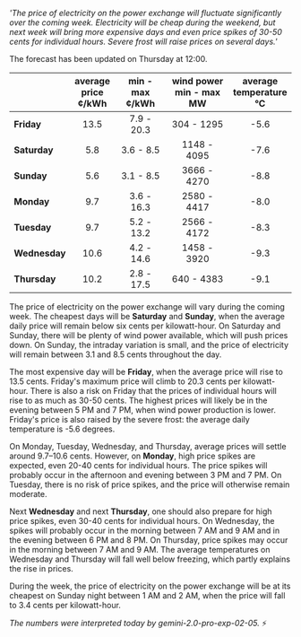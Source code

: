 *'The price of electricity on the power exchange will fluctuate significantly over the coming week. Electricity will be cheap during the weekend, but next week will bring more expensive days and even price spikes of 30-50 cents for individual hours. Severe frost will raise prices on several days.'*

The forecast has been updated on Thursday at 12:00.

|    | average<br>price<br>¢/kWh | min - max<br>¢/kWh | wind power<br>min - max<br>MW | average<br>temperature<br>°C |
|:-------------|:----------------:|:----------------:|:-------------:|:-------------:|
| **Friday** | 13.5 | 7.9 - 20.3 | 304 - 1295 | -5.6 |
| **Saturday** | 5.8 | 3.6 - 8.5 | 1148 - 4095 | -7.6 |
| **Sunday** | 5.6 | 3.1 - 8.5 | 3666 - 4270 | -8.8 |
| **Monday** | 9.7 | 3.6 - 16.3 | 2580 - 4417 | -8.0 |
| **Tuesday** | 9.7 | 5.2 - 13.2 | 2566 - 4172 | -8.3 |
| **Wednesday** | 10.6 | 4.2 - 14.6 | 1458 - 3920 | -9.3 |
| **Thursday** | 10.2 | 2.8 - 17.5 | 640 - 4383 | -9.1 |

The price of electricity on the power exchange will vary during the coming week. The cheapest days will be **Saturday** and **Sunday**, when the average daily price will remain below six cents per kilowatt-hour. On Saturday and Sunday, there will be plenty of wind power available, which will push prices down. On Sunday, the intraday variation is small, and the price of electricity will remain between 3.1 and 8.5 cents throughout the day.

The most expensive day will be **Friday**, when the average price will rise to 13.5 cents. Friday's maximum price will climb to 20.3 cents per kilowatt-hour. There is also a risk on Friday that the prices of individual hours will rise to as much as 30-50 cents. The highest prices will likely be in the evening between 5 PM and 7 PM, when wind power production is lower. Friday's price is also raised by the severe frost: the average daily temperature is -5.6 degrees.

On Monday, Tuesday, Wednesday, and Thursday, average prices will settle around 9.7–10.6 cents. However, on **Monday**, high price spikes are expected, even 20-40 cents for individual hours. The price spikes will probably occur in the afternoon and evening between 3 PM and 7 PM. On Tuesday, there is no risk of price spikes, and the price will otherwise remain moderate.

Next **Wednesday** and next **Thursday**, one should also prepare for high price spikes, even 30-40 cents for individual hours. On Wednesday, the spikes will probably occur in the morning between 7 AM and 9 AM and in the evening between 6 PM and 8 PM. On Thursday, price spikes may occur in the morning between 7 AM and 9 AM. The average temperatures on Wednesday and Thursday will fall well below freezing, which partly explains the rise in prices.

During the week, the price of electricity on the power exchange will be at its cheapest on Sunday night between 1 AM and 2 AM, when the price will fall to 3.4 cents per kilowatt-hour.

*The numbers were interpreted today by gemini-2.0-pro-exp-02-05.* ⚡️

